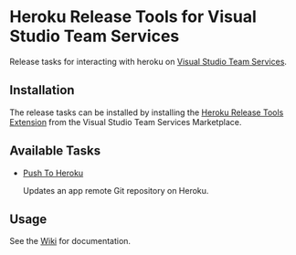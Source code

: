 # Heroku Release Tools for Visual Studio Team Services
Release tasks for interacting with heroku on [Visual Studio Team Services](http://go.microsoft.com/fwlink/?LinkId=619385).

## Installation
The release tasks can be installed by installing the [Heroku Release Tools Extension](https://marketplace.visualstudio.com/items/boostingmy.vsts-heroku-tasks) from the Visual Studio Team Services Marketplace. 

## Available Tasks
* [Push To Heroku](https://github.com/BoostingMy/vsts-heroku-tasks/blob/master/Tasks/PushToHeroku/README.md)

  Updates an app remote Git repository on Heroku.

## Usage
See the [Wiki](https://github.com/BoostingMy/vsts-heroku-tasks/wiki) for documentation.

